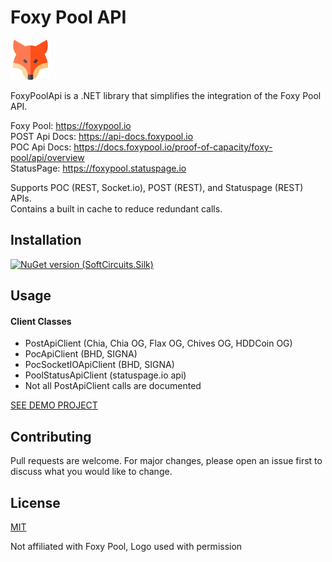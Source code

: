 # Foxy Pool API

<img src="https://raw.githubusercontent.com/ByronAP/FoxyPoolApi/main/Assets/fox-128.png" width="64px"> 

FoxyPoolApi is a .NET library that simplifies the integration of the Foxy Pool API.

Foxy Pool: https://foxypool.io<br/>
POST Api Docs: https://api-docs.foxypool.io<br/>
POC Api Docs: https://docs.foxypool.io/proof-of-capacity/foxy-pool/api/overview<br/>
StatusPage: https://foxypool.statuspage.io

Supports POC (REST, Socket.io), POST (REST), and Statuspage (REST) APIs.<br/>
Contains a built in cache to reduce redundant calls.


## Installation

[![NuGet version (SoftCircuits.Silk)](https://img.shields.io/nuget/v/FoxyPoolApi.svg?style=flat-square)](https://www.nuget.org/packages/FoxyPoolApi/)


## Usage

#### Client Classes
* PostApiClient (Chia, Chia OG, Flax OG, Chives OG, HDDCoin OG)
* PocApiClient (BHD, SIGNA)
* PocSocketIOApiClient (BHD, SIGNA)
* PoolStatusApiClient (statuspage.io api)
* Not all PostApiClient calls are documented

[SEE DEMO PROJECT](https://github.com/ByronAP/FoxyPoolApi/blob/main/FoxyPoolApiDemo/Program.cs)


## Contributing
Pull requests are welcome. For major changes, please open an issue first to discuss what you would like to change.


## License
[MIT](https://choosealicense.com/licenses/mit/)

Not affiliated with Foxy Pool, Logo used with permission
